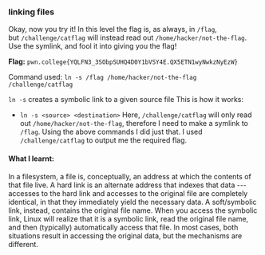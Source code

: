 ### linking files 

Okay, now you try it! In this level the flag is, as always, in `/flag`, but `/challenge/catflag` will instead read out `/home/hacker/not-the-flag`. Use the symlink, and fool it into giving you the flag!


**Flag:** `pwn.college{YQLFN3_3SObpSUHQ4D0Y1bVSY4E.QX5ETN1wyNwkzNyEzW}`

Command used: 
`ln -s /flag /home/hacker/not-the-flag`
`/challenge/catflag`


`ln -s` creates a symbolic link to a given source file
This is how it works: 
- `ln -s <source> <destination>`
Here, `/challenge/catflag` will only read out `/home/hacker/not-the-flag`, therefore I need to make a symlink to `/flag`. Using the above commands I did just that. I used `/challenge/catflag` to output me the required flag. 

#### What I learnt: 

In a filesystem, a file is, conceptually, an address at which the contents of that file live. A hard link is an alternate address that indexes that data --- accesses to the hard link and accesses to the original file are completely identical, in that they immediately yield the necessary data. A soft/symbolic link, instead, contains the original file name. When you access the symbolic link, Linux will realize that it is a symbolic link, read the original file name, and then (typically) automatically access that file. In most cases, both situations result in accessing the original data, but the mechanisms are different.